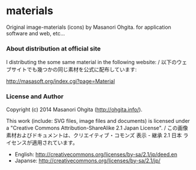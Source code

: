 materials
=========

Original image-materials (icons) by Masanori Ohgita.
for application software and web, etc...


### About distribution at official site

I distributing the some same material in the following website:
/ 以下のウェブサイトでも幾つかの同じ素材を公式に配布しています:

http://masasoft.org/index.cgi?page=Material

### License and Author

Copyright (c) 2014 Masanori Ohgita (http://ohgita.info/).

This work (include: SVG files, image files and documents) is licensed under a "Creative Commons Attribution-ShareAlike 2.1 Japan License".
/ この画像素材およびドキュメントは、クリエイティブ・コモンズ 表示 - 継承 2.1 日本 ライセンスが適用されています。

 * English: http://creativecommons.org/licenses/by-sa/2.1/jp/deed.en
 * Japanse: http://creativecommons.org/licenses/by-sa/2.1/jp/


